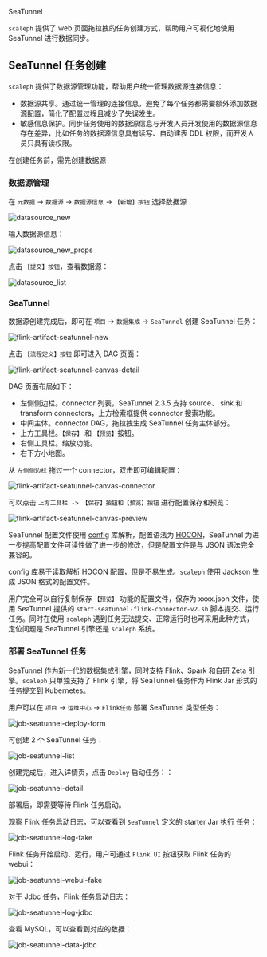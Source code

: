 SeaTunnel

`scaleph` 提供了 web 页面拖拉拽的任务创建方式，帮助用户可视化地使用 SeaTunnel 进行数据同步。

## SeaTunnel 任务创建

`scaleph` 提供了数据源管理功能，帮助用户统一管理数据源连接信息：

- 数据源共享。通过统一管理的连接信息，避免了每个任务都需要额外添加数据源配置，简化了配置过程且减少了失误发生。
- 敏感信息保护。同步任务使用的数据源信息与开发人员开发使用的数据源信息存在差异，比如任务的数据源信息具有读写、自动建表 DDL 权限，而开发人员只具有读权限。

在创建任务前，需先创建数据源

### 数据源管理

在 `元数据` -> `数据源` -> `数据源信息` -> `【新增】按钮` 选择数据源：

![datasource_new](./images/job/datasource_new.png)

输入数据源信息：

![datasource_new_props](./images/job/datasource_new_props.png)

点击 `【提交】按钮`，查看数据源：

![datasource_list](./images/job/datasource_list.png)

### SeaTunnel

数据源创建完成后，即可在 `项目` -> `数据集成` -> `SeaTunnel` 创建 SeaTunnel 任务：

![flink-artifact-seatunnel-new](./images/job/seatunnel/flink-artifact-seatunnel-new.jpg)

点击 `【流程定义】按钮` 即可进入 DAG 页面：

![flink-artifact-seatunnel-canvas-detail](./images/job/seatunnel/flink-artifact-seatunnel-canvas-detail.jpg)

DAG 页面布局如下：

- 左侧侧边栏。connector 列表，SeaTunnel 2.3.5 支持 source、 sink 和 transform connectors，上方检索框提供 connector 搜索功能。
- 中间主体。connector DAG，拖拉拽生成 SeaTunnel 任务主体部分。
- 上方工具栏。`【保存】` 和 `【预览】`按钮。
- 右侧工具栏。缩放功能。
- 右下方小地图。

从 `左侧侧边栏` 拖过一个 connector，双击即可编辑配置：

![flink-artifact-seatunnel-canvas-connector](./images/job/seatunnel/flink-artifact-seatunnel-canvas-connector.jpg)

可以点击 `上方工具栏 -> 【保存】按钮和【预览】按钮` 进行配置保存和预览：

![flink-artifact-seatunnel-canvas-preview](./images/job/seatunnel/flink-artifact-seatunnel-canvas-preview.jpg)

SeaTunnel 配置文件使用 [config](https://github.com/lightbend/config) 库解析，配置语法为 [HOCON](https://github.com/lightbend/config/blob/main/HOCON.md)，SeaTunnel 为进一步提高配置文件可读性做了进一步的修改，但是配置文件是与 JSON 语法完全兼容的。

config 库易于读取解析 HOCON 配置，但是不易生成。`scaleph` 使用 Jackson 生成 JSON 格式的配置文件。

用户完全可以自行复制保存 `【预览】` 功能的配置文件，保存为 xxxx.json 文件，使用 SeaTunnel 提供的 `start-seatunnel-flink-connector-v2.sh` 脚本提交、运行任务。同时在使用 `scaleph` 遇到任务无法提交、正常运行时也可采用此种方式，定位问题是 SeaTunnel 引擎还是 `scaleph` 系统。

### 部署 SeaTunnel 任务

SeaTunnel 作为新一代的数据集成引擎，同时支持 Flink、Spark 和自研 Zeta 引擎。`scaleph` 只单独支持了 Flink 引擎，将 SeaTunnel 任务作为 Flink Jar 形式的任务提交到 Kubernetes。

用户可以在 `项目` -> `运维中心` -> `Flink任务` 部署 SeaTunnel 类型任务：

![job-seatunnel-deploy-form](./images/job/seatunnel/job-seatunnel-deploy-form.jpg)

可创建 2 个 SeaTunnel 任务：

![job-seatunnel-list](./images/job/seatunnel/job-seatunnel-list.jpg)

创建完成后，进入详情页，点击 `Deploy` 启动任务：：

![job-seatunnel-detail](./images/job/seatunnel/job-seatunnel-detail.jpg)

部署后，即需要等待 Flink 任务启动。

观察 Flink 任务启动日志，可以查看到 `SeaTunnel` 定义的 starter Jar 执行 任务：

![job-seatunnel-log-fake](./images/job/seatunnel/job-seatunnel-log-fake.jpg)

Flink 任务开始启动、运行，用户可通过 `Flink UI` 按钮获取 Flink 任务的 webui：

![job-seatunnel-webui-fake](./images/job/seatunnel/job-seatunnel-webui-fake.jpg)

对于 Jdbc 任务，Flink 任务启动日志：

![job-seatunnel-log-jdbc](./images/job/seatunnel/job-seatunnel-log-jdbc.jpg)

查看 MySQL，可以查看到对应的数据：

![job-seatunnel-data-jdbc](./images/job/seatunnel/job-seatunnel-data-jdbc.jpg)
